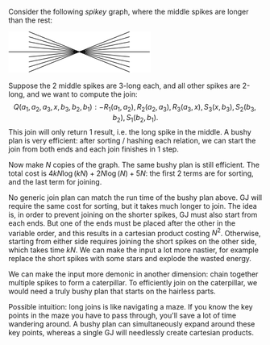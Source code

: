 Consider the following *spikey* graph, where the middle spikes are longer than the rest: 

![spikey.png](spikey.png) 

Suppose the 2 middle spikes are 3-long each, and all other spikes are 2-long, and we want to compute the join: 
$$Q(a_1, a_2, a_3, x, b_3, b_2, b_1) :- R_1(a_1, a_2), R_2(a_2, a_3), R_3(a_3, x), S_3(x, b_3), S_2(b_3, b_2), S_1(b_2, b_1).$$
This join will only return 1 result, i.e. the long spike in the middle. A bushy plan is very efficient: after sorting / hashing each relation, we can start the join from both ends and each join finishes in 1 step. 

Now make $N$ copies of the graph. The same bushy plan is still efficient. The total cost is $4kN\log(kN)+2N\log(N)+5N$: the first 2 terms are for sorting, and the last term for joining. 

No generic join plan can match the run time of the bushy plan above. GJ will require the same cost for sorting, but it takes much longer to join. The idea is, in order to prevent joining on the shorter spikes, GJ must also start from each ends. But one of the ends must be placed after the other in the variable order, and this results in a cartesian product costing $N^2$. Otherwise, starting from either side requires joining the short spikes on the other side, which takes time $kN$. We can make the input a lot more nastier, for example replace the short spikes with some stars and explode the wasted energy. 

We can make the input more demonic in another dimension: chain together multiple spikes to form a caterpillar. To efficiently join on the caterpillar, we would need a truly bushy plan that starts on the hairless parts. 

Possible intuition: long joins is like navigating a maze. If you know the key points in the maze you have to pass through, you'll save a lot of time wandering around. A bushy plan can simultaneously expand around these key points, whereas a single GJ will needlessly create cartesian products. 